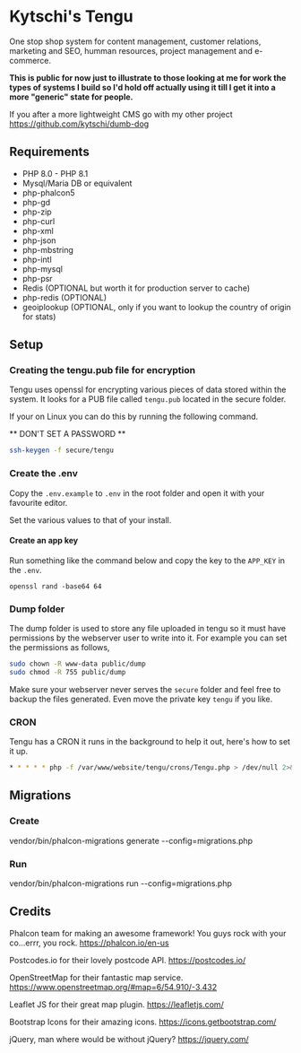 # Kytschi's Tengu

One stop shop system for content management, customer relations, marketing and SEO, humman resources, project management and e-commerce.

**This is public for now just to illustrate to those looking at me for work the types of systems I build so I'd hold off actually using it till I get it into a more "generic" state for people.**

If you after a more lightweight CMS go with my other project https://github.com/kytschi/dumb-dog

## Requirements
* PHP 8.0 - PHP 8.1
* Mysql/Maria DB or equivalent
* php-phalcon5
* php-gd
* php-zip
* php-curl
* php-xml
* php-json
* php-mbstring
* php-intl
* php-mysql
* php-psr
* Redis (OPTIONAL but worth it for production server to cache)
* php-redis (OPTIONAL)
* geoiplookup (OPTIONAL, only if you want to lookup the country of origin for stats)

## Setup

### Creating the tengu.pub file for encryption
Tengu uses openssl for encrypting various pieces of data stored within the system. It looks for a PUB file called `tengu.pub` located in the secure folder.

If your on Linux you can do this by running the following command.

** DON'T SET A PASSWORD **

```bash
ssh-keygen -f secure/tengu
```

### Create the .env
Copy the ``.env.example`` to `.env` in the root folder and open it with your favourite editor.

Set the various values to that of your install.

#### Create an app key
Run something like the command below and copy the key to the `APP_KEY` in the `.env`.
```
openssl rand -base64 64
```

### Dump folder
The dump folder is used to store any file uploaded in tengu so it must have permissions by the webserver user to write into it. For example you can set the permissions as follows,

```bash
sudo chown -R www-data public/dump
sudo chmod -R 755 public/dump
```

Make sure your webserver never serves the `secure` folder and feel free to backup the files generated. Even move the private key `tengu` if you like.

### CRON
Tengu has a CRON it runs in the background to help it out, here's how to set it up.
```bash
* * * * * php -f /var/www/website/tengu/crons/Tengu.php > /dev/null 2>&1
```

## Migrations

### Create
vendor/bin/phalcon-migrations generate --config=migrations.php

### Run
vendor/bin/phalcon-migrations run --config=migrations.php

## Credits

Phalcon team for making an awesome framework! You guys rock with your co...errr, you rock.
https://phalcon.io/en-us

Postcodes.io for their lovely postcode API.
https://postcodes.io/

OpenStreetMap for their fantastic map service.
https://www.openstreetmap.org/#map=6/54.910/-3.432

Leaflet JS for their great map plugin.
https://leafletjs.com/

Bootstrap Icons for their amazing icons.
https://icons.getbootstrap.com/

jQuery, man where would be without jQuery?
https://jquery.com/